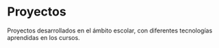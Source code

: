 # Proyectos
Proyectos desarrollados en el ámbito escolar, con diferentes tecnologías aprendidas en los cursos.
